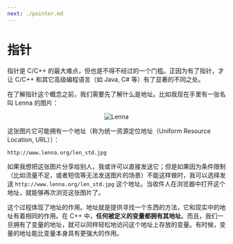```yaml
---
next: ./pointer.md
---
```

# 指针

指针是 C/C++ 的最大难点，但也是不得不经过的一个门槛。正因为有了指针，才让 C/C++ 和其它高级编程语言（如 Java, C# 等）有了显著的不同之处。

在了解指针这个概念之前，我们需要先了解什么是地址。比如我现在手里有一张名叫 Lenna 的图片：

<div style="width: 100%; display: flex; flex-direction: row; justify-content: center">
  <img src="http://www.lenna.org/len_std.jpg" alt="Lenna">
</div>

这张图片它可能拥有一个地址（称为统一资源定位地址（Uniform Resource Location, URL））：
```
http://www.lenna.org/len_std.jpg
```

如果我想把这张图片分享给别人，我或许可以直接发送它；但是如果因为条件限制（比如流量不足，或者短信等无法发送图片的场景）不能这样做时，我可以选择发送 `http://www.lenna.org/len_std.jpg` 这个地址。当收件人在浏览器中打开这个地址，就能够再次浏览这张图片了。

这个过程体现了地址的作用。地址就是提供寻找一个东西的方法，它和现实中的地址有着相同的作用。在 C++ 中，**任何被定义的变量都拥有其地址**。而且，我们一旦拥有了变量的地址，就可以同样轻松地访问这个地址上存放的变量。有时候，变量的地址能比变量本身具有更强大的作用。
